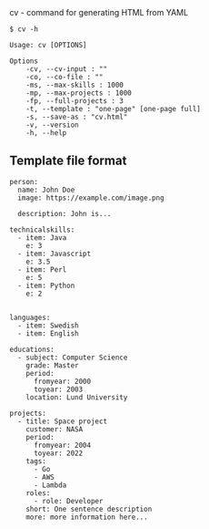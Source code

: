 <!-- Generated by main_test.go, DO NOT EDIT! -->cv - command for generating HTML from YAML


    $ cv -h
    
    Usage: cv [OPTIONS]
    
    Options
        -cv, --cv-input : ""
        -co, --co-file : ""
        -ms, --max-skills : 1000
        -mp, --max-projects : 1000
        -fp, --full-projects : 3
        -t, --template : "one-page" [one-page full]
        -s, --save-as : "cv.html"
        -v, --version
        -h, --help
    
    

## Template file format

    person:
      name: John Doe
      image: https://example.com/image.png
    
      description: John is...
    
    technicalskills:
      - item: Java
        e: 3
      - item: Javascript
        e: 3.5
      - item: Perl
        e: 5
      - item: Python
        e: 2
    
          
    languages:
      - item: Swedish
      - item: English
    
    educations:
      - subject: Computer Science
        grade: Master
        period:
          fromyear: 2000
          toyear: 2003
        location: Lund University
    
    projects:
      - title: Space project
        customer: NASA
        period:
          fromyear: 2004
          toyear: 2022
        tags:
          - Go
          - AWS
          - Lambda
        roles:
          - role: Developer
        short: One sentence description
        more: more information here...
    

